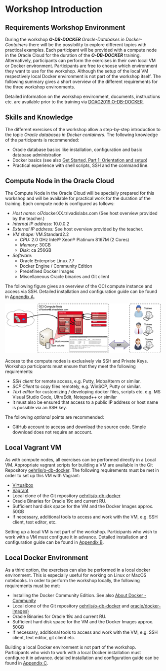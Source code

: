 # Workshop Introduction

## Requirements Workshop Environment

During the workshop ***O-DB-DOCKER*** *Oracle-Databases in Docker-Containers* there will be the possibility to explore different topics with practical examples. Each participant will be provided with a compute node in the Oracle Cloud for the duration of the ***O-DB-DOCKER*** training. Alternatively, participants can perform the exercises in their own local VM or Docker environment. Participants are free to choose which environment they want to use for the workshop. Although the setup of the local VM respectively local Docker environment is not part of the workshop itself. The following summary gives a short overview of the different requirements for the three workshop environments.

Detailed information on the workshop environment, documents, instructions etc. are available prior to the training via [DOAG2019 O-DB-DOCKER](https://url.oradba.ch/DOAG2019_O-DB-DOCKER).

## Skills and Knowledge

The different exercises of the workshop allow a step-by-step introduction to the topic *Oracle databases in Docker containers*. The following knowledge of the participants is recommended:

* Oracle database basics like installation, configuration and basic database administration
* Docker basics (see also [Get Started, Part 1: Orientation and setup](https://docs.docker.com/get-started/))
* Practical experience with shell scripts, SSH and the command line.

## Compute Node in the Oracle Cloud

The Compute Node in the Oracle Cloud will be specially prepared for this workshop and will be available for practical work for the duration of the training. Each compute node is configured as follows:

* *Host name:* ol7dockerXX.trivadislabs.com (See host overview provided by the teacher.)
* *Internal IP address:* 10.0.0.2
* *External IP address:* See host overview provided by the teacher.
* *VM shape:* VM.Standard2.2
    * *CPU:* 2.0 GHz Intel® Xeon® Platinum 8167M (2 Cores)
    * *Memory:* 30GB
    * *Disk:* ca 256GB
* *Software:* 
  * Oracle Enterprise Linux 7.7
  * Docker Engine / Community Edition
  * Predefined Docker Images
  * Miscellaneous Oracle binaries and Git client

The following figure gives an overview of the OCI compute instance and access via SSH. Detailed installation and configuration guide can be found in [Appendix A](#appendix-a-setup-oci-environment).

![OCI Compute Instance Architecture](../images/OCI-Environment.png)

Access to the compute nodes is exclusively via SSH and Private Keys. Workshop participants must ensure that they meet the following requirements:

* *SSH client* for remote access, e.g. Putty, MobaXterm or similar.
* *SCP Client* to copy files remotely, e.g. WinSCP, Putty or similar.
* *Text editor* for customizing / developing docker files, scripts etc. e.g. MS Visual Studio Code, UltraEdit, Notepad++ or similar
* It must also be ensured that access to a public IP address or host name is possible via an SSH key.

The following *optional* points are recommended:

* GitHub account to access and download the source code. Simple download does not require an account.

## Local Vagrant VM

As with compute nodes, all exercises can be performed directly in a Local VM. Appropriate vagrant scripts for building a VM are available in the Git Repository [oehrlis/o-db-docker](https://github.com/oehrlis/o-db-docker). The following requirements must be met in order to set up this VM with Vagrant:

* [Virtualbox](https://www.virtualbox.org/wiki/Downloads)
* [Vagrant](https://www.vagrantup.com)
* Local clone of the Git repository [oehrlis/o-db-docker](https://github.com/oehrlis/o-db-docker)
* Oracle Binaries for Oracle 19c and current RU.
* Sufficient hard disk space for the VM and the Docker Images approx. 50GB
* If necessary, additional tools to access and work with the VM, e.g. SSH client, text editor, etc.

Setting up a local VM is not part of the workshop. Participants who wish to work with a VM must configure it in advance. Detailed installation and configuration guide can be found in [Appendix B](#appendix-b-setup-vagrant-environment).

## Local Docker Environment

As a third option, the exercises can also be performed in a local docker environment. This is especially useful for working on Linux or MacOS notebooks. In order to perform the workshop locally, the following requirements must be met:

* Installing the Docker Community Edition. See also [About Docker - Community](https://docs.docker.com/install/)
* Local clone of the Git repository [oehrlis/o-db-docker](https://github.com/oehrlis/o-db-docker)
and [oracle/docker-images)](https://github.com/oracle/docker-images)
* Oracle Binaries for Oracle 19c and current RU.
* Sufficient hard disk space for the VM and the Docker Images approx. 50GB
* If necessary, additional tools to access and work with the VM, e.g. SSH client, text editor, git client etc.

Building a local Docker environment is not part of the workshop. Participants who wish to work with a local Docker installation must configure it in advance. detailed installation and configuration guide can be found in [Appendix C](#appendix-c-setup-local-docker-environment).

